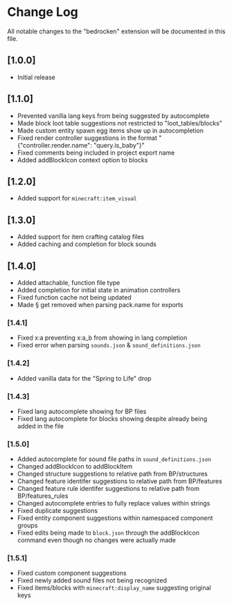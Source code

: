 # Change Log

All notable changes to the "bedrocken" extension will be documented in this file.

## [1.0.0]

- Initial release

## [1.1.0]

- Prevented vanilla lang keys from being suggested by autocomplete
- Made block loot table suggestions not restricted to "loot_tables/blocks"
- Made custom entity spawn egg items show up in autocompletion
- Fixed render controller suggestions in the format "{"controller.render.name": "query.is_baby"}"
- Fixed comments being included in project export name
- Added addBlockIcon context option to blocks

## [1.2.0]

- Added support for `minecraft:item_visual`

## [1.3.0]

- Added support for item crafting catalog files
- Added caching and completion for block sounds

## [1.4.0]

- Added attachable, function file type
- Added completion for initial state in animation controllers
- Fixed function cache not being updated
- Made § get removed when parsing pack.name for exports

### [1.4.1]

- Fixed x:a preventing x:a_b from showing in lang completion
- Fixed error when parsing `sounds.json` & `sound_definitions.json`

### [1.4.2]

- Added vanilla data for the "Spring to Life" drop

### [1.4.3]

- Fixed lang autocomplete showing for BP files
- Fixed lang autocomplete for blocks showing despite already being added in the file

### [1.5.0]

- Added autocomplete for sound file paths in `sound_definitions.json`
- Changed addBlockIcon to addBlockItem
- Changed structure suggestions to relative path from BP/structures
- Changed feature identifer suggestions to relative path from BP/features
- Changed feature rule identifer suggestions to relative path from BP/features_rules
- Changed autocomplete entries to fully replace values within strings
- Fixed duplicate suggestions
- Fixed entity component suggestions within namespaced component groups
- Fixed edits being made to `block.json` through the addBlockIcon command even though no changes were actually made

### [1.5.1]

- Fixed custom component suggestions
- Fixed newly added sound files not being recognized
- Fixed items/blocks with `minecraft:display_name` suggesting original keys

